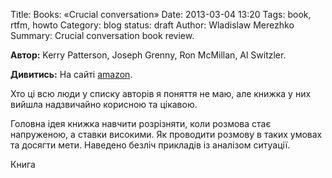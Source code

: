 Title: Books: «Crucial conversation» 
Date: 2013-03-04 13:20
Tags: book, rtfm, howto
Category: blog
status: draft
Author: Wladislaw Merezhko
Summary: Crucial conversation book review.

**Автор:** Kerry Patterson, Joseph Grenny, Ron McMillan, Al Switzler.

**Дивитись:** На сайті [amazon].

Хто ці всю люди у списку авторів я поняття не маю, але книжка у них вийшла надзвичайно корисною та цікавою.

Головна ідея книжка навчити розрізняти, коли розмова стає напруженою, а ставки високими. Як проводити розмову
в таких умовах та досягти мети. Наведено безліч прикладів із аналізом ситуації. 

Книга


[amazon]: http://www.amazon.com/Crucial-Conversations-Talking-Stakes-Second/dp/0071771328
